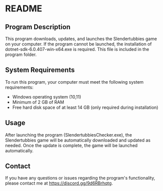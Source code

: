 # README

## Program Description

This program downloads, updates, and launches the Slendertubbies game on your computer. If the program cannot be launched, the installation of dotnet-sdk-6.0.407-win-x64.exe is required. This file is included in the program folder.

## System Requirements

To run this program, your computer must meet the following system requirements:

- Windows operating system (10,11)
- Minimum of 2 GB of RAM
- Free hard disk space of at least 14 GB (only required during installation)


## Usage

After launching the program (SlendertubbiesChecker.exe), the Slendertubbies game will be automatically downloaded and updated as needed. Once the update is complete, the game will be launched automatically.

## Contact

If you have any questions or issues regarding the program's functionality, please contact me at https://discord.gg/9d6RBrhqtg.
